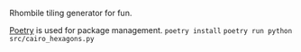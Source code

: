 Rhombile tiling generator for fun.

[Poetry](https://python-poetry.org/) is used for package management. 
`poetry install`
`poetry run python src/cairo_hexagons.py`
